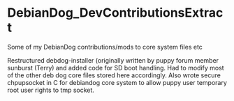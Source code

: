 # DebianDog_DevContributionsExtract
Some of my DebianDog contributions/mods to core system files etc

Restructured debdog-installer (originally written by puppy forum member sunburst (Terry) and added code for SD boot handling. Had to modify most of the other deb dog core files stored here accordingly. Also wrote secure chpupsocket in C for debiandog core system to allow puppy user temporary root user rights to tmp socket.
